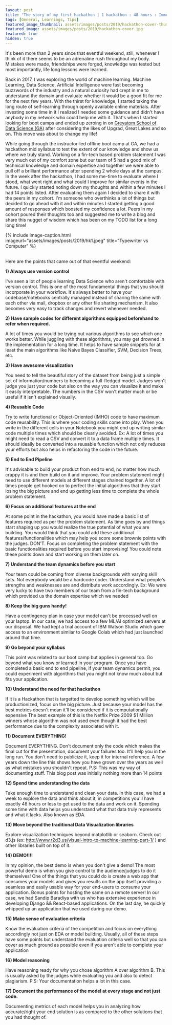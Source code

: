 ```yaml
---
layout: post
title: 'The story of my first hackathon | 1 hackathon : 48 hours : Immeasurable learnings'
tags: [General, Learnings, Tips]
featured_image_thumbnail: assets/images/posts/2019/hackathon-cover-thumbnail.jpg
featured_image: assets/images/posts/2019/hackathon-cover.jpg
featured: true
hidden: true
---
```


It's been more than 2 years since that eventful weekend, still, whenever I think of it there seems to be an adrenaline rush throughout my body. Mistakes were made, friendships were forged, knowledge was tested but most importantly, life long lessons were learned.
<!--more-->


Back in 2017, I was exploring the world of machine learning. Machine Learning, Data Science, Artificial Intelligence were fast becoming buzzwords of the industry and a natural curiosity had crept in me to understand the domain and evaluate whether it would be a good fit for me for the next few years. With the thirst for knowledge, I started taking the long route of self-learning through openly available online materials. After investing some time in it I realized I needed some guidance and didn't have anybody in my network who could help me with it. That's when I started looking for boot camps and ended up zeroing in on [Greyatom School of Data Science (GA)](https://greyatom.com/) after considering the likes of Upgrad, Great Lakes and so on. This move was about to change my life!

While going through the instructor-led offline boot camp at GA, we had a hackathon mid syllabus to test the extent of our knowledge and show us where we truly stand. Working on a fin-tech based problem statement I was very much out of my comfort zone but our team of 5 had a good mix of technical knowledge and domain expertise and together we were able to pull off a brilliant performance after spending 2 whole days at the campus. In the week after the hackathon, I had some me-time to evaluate where I stood, what went right and what could I improve for similar events in the future. I quickly started noting down my thoughts and within a few minutes I had 14 points listed. After evaluating them again I decided to share it with the peers in my cohort. I'm someone who overthinks a lot of things but decided to go ahead with it and within minutes I started getting a good amount of responses which boosted my confidence a lot. Peers in my cohort poured their thoughts too and suggested me to write a blog and share this nugget of wisdom which has been on my TODO list for a long long time!

{% include image-caption.html imageurl="assets/images/posts/2019/hk1.jpeg" 
title="Typewriter vs Computer" %}

<br>
Here are the points that came out of that eventful weekend:


**1) Always use version control**

I've seen a lot of people learning Data Science who aren't comfortable with version control. This is one of the most fundamental things that you should incorporate in your workflow. It's always better to have your codebase/notebooks centrally managed instead of sharing the same with each other via mail, dropbox or any other file sharing mechanism. It also becomes very easy to track changes and revert whenever needed.


**2) ‎Have sample codes for different algorithms equipped beforehand to refer when required.**

A lot of times you would be trying out various algorithms to see which one works better. While juggling with these algorithms, you may get drowned in the implementation for a long time. It helps to have sample snippets for at least the main algorithms like Naive Bayes Classifier, SVM, Decision Trees, etc.


**3) Have awesome visualization**

You need to tell the beautiful story of the dataset from being just a simple set of information/numbers to becoming a full-fledged model. Judges won't judge you just your code but also on the way you can visualize it and make it easily interpretable. The numbers in the CSV won't matter much or be useful if it isn't explained visually.


**4) Reusable Code**

Try to write functional or Object-Oriented (IMHO) code to have maximum code reusability. This is where your coding skills come into play. When you write in the different cells in your Notebook you might end up writing similar code multiple times which should be clearly avoided.
Ex: A lot of times you might need to read a CSV and convert it to a data frame multiple times. It should ideally be converted into a reusable function which not only reduces your efforts but also helps in refactoring the code in the future.


**5) End to End Pipeline**

It's advisable to build your product from end to end, no matter how much crappy it is and then build on it and improve. Your problem statement might need to use different models at different stages chained together. A lot of times people get hooked on to perfect the initial algorithms that they start losing the big picture and end up getting less time to complete the whole problem statement.


**6) Focus on additional features at the end**

At some point in the hackathon, you would have made a basic list of features required as per the problem statement. As time goes by and things start shaping up you would realize the true potential of what you are building. You would think that you could add these additional features/functionalities which may help you score some brownie points with the judges. DON'T. Focus on completing the problem statement with the basic functionalities required before you start improvising! You could note these points down and start working on them later on.


**7) Understand the team dynamics before you start**

Your team could be coming from diverse backgrounds with varying skill sets. Not everybody would be a hardcode coder. Understand what people's strengths and weaknesses are and distribute work accordingly.
Ex: We were very lucky to have two members of our team from a fin-tech background which provided us the domain expertise which we needed


**8) Keep the big guns handy!**

‎Have a contingency plan in case your model can't be processed well on your laptop. In our case, we had access to a few ML/AI optimized servers at our disposal. We had kept a trial account of IBM Watson Studio which gave access to an environment similar to Google Colab which had just launched around that time.


**9) Go beyond your syllabus**

This point was related to our boot camp but applies in general too. Go beyond what you know or learned in your program. Once you have completed a basic end to end pipeline, if your team dynamics permit, you could experiment with algorithms that you might not know much about but fits your application.


**10) Understand the need for that hackathon**

If it is a Hackathon that is targetted to develop something which will be productionized, focus on the big picture. Just because your model has the best metrics doesn't mean it'll be considered if it is computationally expensive
The best example of this is the Netflix Prize 2009 $1 Million winners whose algorithm was not used even though it had the best performance due to the complexity associated with it.


**11) Document EVERYTHING!**

Document EVERYTHING. Don't document only the code which makes the final cut for the presentation, document your failures too. It'll help you in the long run. You don't need to publicize it, keep it for internal reference. A few years down the line this shows how you have grown over the years as well as what mistakes you shouldn't repeat.
P.S: This was my way of documenting stuff. This blog post was initially nothing more than 14 points


**12) Spend time understanding the data**

Take enough time to understand and clean your data.
In this case, we had a week to explore the data and think about it, in competitions you'll have exactly 48 hours or less to get used to the data and work on it. Spending some time with data helps you understand what that data truly represents and what it lacks. Also known as EDA.


**13) Move beyond the traditional Data Visualization libraries**

Explore visualization techniques beyond matplotlib or seaborn. Check out d3.js (ex: http://www.r2d3.us/visual-intro-to-machine-learning-part-1/ ) and other libraries built on top of it.


**14) DEMO!!!!**

In my opinion, the best demo is when you don't give a demo! The most powerful demo is when you give control to the audience/judges to do it themselves! One of the things that you could do is create a web app that consumes your models and gives you results on the app itself providing a seamless and easily usable way for your end-users to consume your application. Bonus points for hosting the same on a remote server! In our case, we had Sandip Baradiya with us who has extensive experience in developing Django && React-based applications. On the last day, he quickly whipped up an application that we used during our demo.


**15) Make sense of evaluation criteria**

Know the evaluation criteria of the competition and focus on everything accordingly not just on EDA or model building. Usually, all of these steps have some points but understand the evaluation criteria well so that you can cover as much ground as possible even if you aren't able to complete your application


**16) Model reasoning**

Have reasoning ready for why you chose algorithm A over algorithm B. This is usually asked by the judges while evaluating you and also to detect plagiarism.
P.S: Your documentation helps a lot in this case.


**17) Document the performance of the model at every stage and not just code.**

Documenting metrics of each model helps you in analyzing how accurate/right your end solution is as compared to the other solutions that you had thought of.